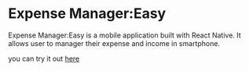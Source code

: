 # Expense Manager:Easy
Expense Manager:Easy is a mobile application built with React Native. It allows user to manager their expense and income in smartphone.

you can try it out [here](https://play.google.com/store/apps/details?id=com.harekrishna.expensemanager&pcampaignid=web_share)
